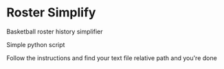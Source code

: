 # Roster Simplify

Basketball roster history simplifier

Simple python script

Follow the instructions and find your text file relative path and you're done
